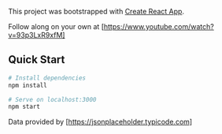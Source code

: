 This project was bootstrapped with [Create React App](https://github.com/facebookincubator/create-react-app).

Follow along on your own at [https://www.youtube.com/watch?v=93p3LxR9xfM]

## Quick Start

```bash
# Install dependencies
npm install

# Serve on localhost:3000
npm start
```

Data provided by [https://jsonplaceholder.typicode.com]





